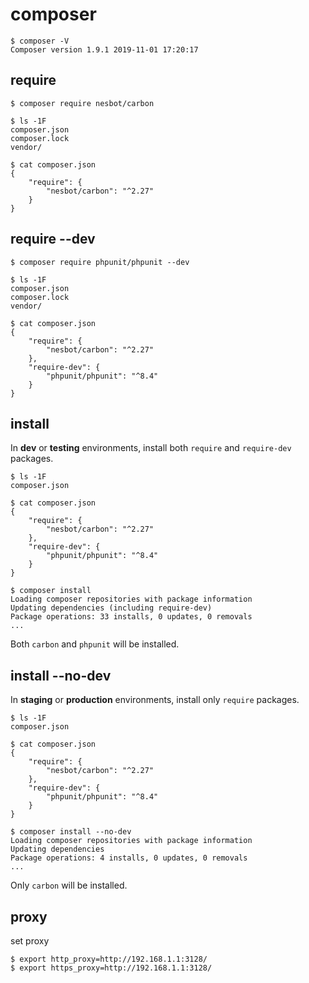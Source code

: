 # composer

```console
$ composer -V
Composer version 1.9.1 2019-11-01 17:20:17
```

## require

```console
$ composer require nesbot/carbon

$ ls -1F
composer.json
composer.lock
vendor/

$ cat composer.json
{
    "require": {
        "nesbot/carbon": "^2.27"
    }
}
```

## require --dev

```console
$ composer require phpunit/phpunit --dev

$ ls -1F
composer.json
composer.lock
vendor/

$ cat composer.json
{
    "require": {
        "nesbot/carbon": "^2.27"
    },
    "require-dev": {
        "phpunit/phpunit": "^8.4"
    }
}
```

## install

In **dev** or **testing** environments, install both `require` and `require-dev` packages.

```console
$ ls -1F
composer.json

$ cat composer.json
{
    "require": {
        "nesbot/carbon": "^2.27"
    },
    "require-dev": {
        "phpunit/phpunit": "^8.4"
    }
}

$ composer install
Loading composer repositories with package information
Updating dependencies (including require-dev)
Package operations: 33 installs, 0 updates, 0 removals
...
```

Both `carbon` and `phpunit` will be installed.

## install --no-dev

In **staging** or **production** environments, install only `require` packages.

```console
$ ls -1F
composer.json

$ cat composer.json
{
    "require": {
        "nesbot/carbon": "^2.27"
    },
    "require-dev": {
        "phpunit/phpunit": "^8.4"
    }
}

$ composer install --no-dev
Loading composer repositories with package information
Updating dependencies
Package operations: 4 installs, 0 updates, 0 removals
...
```

Only `carbon` will be installed.

## proxy

set proxy

```console
$ export http_proxy=http://192.168.1.1:3128/
$ export https_proxy=http://192.168.1.1:3128/
```

